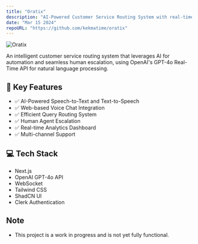 ```yaml
---
title: "Oratix"
description: "AI-Powered Customer Service Routing System with real-time voice capabilities"
date: "Mar 15 2024"
repoURL: "https://github.com/kekmatime/oratix"
---
```


![Oratix](/oratix.jpg)

An intelligent customer service routing system that leverages AI for automation and seamless human escalation, using OpenAI's GPT-4o Real-Time API for natural language processing.

## 🚀 Key Features

- ✅ AI-Powered Speech-to-Text and Text-to-Speech
- ✅ Web-based Voice Chat Integration
- ✅ Efficient Query Routing System
- ✅ Human Agent Escalation
- ✅ Real-time Analytics Dashboard
- ✅ Multi-channel Support

## 💻 Tech Stack

- Next.js
- OpenAI GPT-4o API
- WebSocket
- Tailwind CSS
- ShadCN UI
- Clerk Authentication

## Note

- This project is a work in progress and is not yet fully functional.
